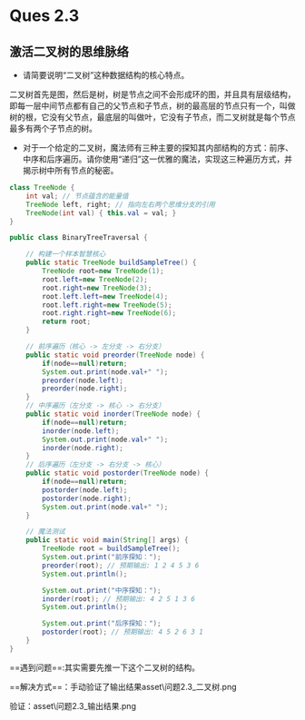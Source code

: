 # Ques 2.3

## 激活二叉树的思维脉络

- 请简要说明“二叉树”这种数据结构的核心特点。

二叉树首先是图，然后是树，树是节点之间不会形成环的图，并且具有层级结构，即每一层中间节点都有自己的父节点和子节点，树的最高层的节点只有一个，叫做树的根，它没有父节点，最底层的叫做叶，它没有子节点，而二叉树就是每个节点最多有两个子节点的树。

- 对于一个给定的二叉树，魔法师有三种主要的探知其内部结构的方式：前序、中序和后序遍历。请你使用“递归”这一优雅的魔法，实现这三种遍历方式，并揭示树中所有节点的秘密。

```java
class TreeNode {
    int val; // 节点蕴含的能量值
    TreeNode left, right; // 指向左右两个思维分支的引用
    TreeNode(int val) { this.val = val; }
}

public class BinaryTreeTraversal {

    // 构建一个样本智慧核心
    public static TreeNode buildSampleTree() {
        TreeNode root=new TreeNode(1);
        root.left=new TreeNode(2);
        root.right=new TreeNode(3);
        root.left.left=new TreeNode(4);
        root.left.right=new TreeNode(5);
        root.right.right=new TreeNode(6);
        return root;
    }

    // 前序遍历（核心 -> 左分支 -> 右分支）
    public static void preorder(TreeNode node) {
        if(node==null)return;
        System.out.print(node.val+" ");
        preorder(node.left);
        preorder(node.right);
    }
    // 中序遍历（左分支 -> 核心 -> 右分支）
    public static void inorder(TreeNode node) {
        if(node==null)return;
        inorder(node.left);
        System.out.print(node.val+" ");
        inorder(node.right);
    }
    // 后序遍历（左分支 -> 右分支 -> 核心）
    public static void postorder(TreeNode node) {
        if(node==null)return;
        postorder(node.left);
        postorder(node.right);
        System.out.print(node.val+" ");
    }

    // 魔法测试
    public static void main(String[] args) {
        TreeNode root = buildSampleTree();
        System.out.print("前序探知：");
        preorder(root); // 预期输出: 1 2 4 5 3 6
        System.out.println();

        System.out.print("中序探知：");
        inorder(root); // 预期输出: 4 2 5 1 3 6
        System.out.println();

        System.out.print("后序探知：");
        postorder(root); // 预期输出: 4 5 2 6 3 1
    }
}
```

==遇到问题==:其实需要先推一下这个二叉树的结构。

==解决方式==：手动验证了输出结果asset\问题2.3_二叉树.png

验证：asset\问题2.3_输出结果.png